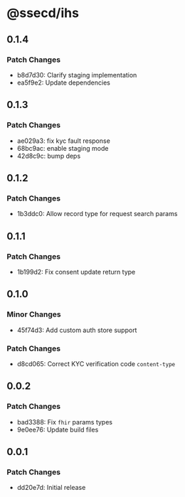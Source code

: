 # @ssecd/ihs

## 0.1.4

### Patch Changes

- b8d7d30: Clarify staging implementation
- ea5f9e2: Update dependencies

## 0.1.3

### Patch Changes

- ae029a3: fix kyc fault response
- 68bc9ac: enable staging mode
- 42d8c9c: bump deps

## 0.1.2

### Patch Changes

- 1b3ddc0: Allow record type for request search params

## 0.1.1

### Patch Changes

- 1b199d2: Fix consent update return type

## 0.1.0

### Minor Changes

- 45f74d3: Add custom auth store support

### Patch Changes

- d8cd065: Correct KYC verification code `content-type`

## 0.0.2

### Patch Changes

- bad3388: Fix `fhir` params types
- 9e0ee76: Update build files

## 0.0.1

### Patch Changes

- dd20e7d: Initial release
